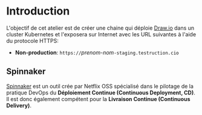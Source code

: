 # Introduction

L'objectif de cet atelier est de créer une chaine qui déploie [Draw.io](https://draw.io) dans un cluster Kubernetes et l'exposera sur Internet avec les URL suivantes à l'aide du protocole HTTPS:

* **Non-production**: `https://`_prenom-nom_`-staging.testruction.cio`

## Spinnaker

[Spinnaker](https://spinnaker.io) est un outil crée par Netflix OSS spécialisé dans le pilotage de la pratique DevOps du **Déploiement Continue (Continuous Deployment, CD)**.
Il est donc également compétent pour la **Livraison Continue (Continuous Delivery)**.
